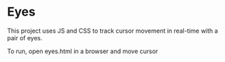 # Eyes

This project uses JS and CSS to track cursor movement in real-time with a pair of eyes. 

To run, open eyes.html in a browser and move cursor
